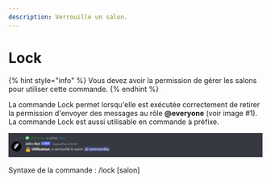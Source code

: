 ```yaml
---
description: Verrouille un salon.
---
```


# Lock

{% hint style="info" %}
Vous devez avoir la permission de gérer les salons pour utiliser cette commande.
{% endhint %}

La commande Lock permet lorsqu'elle est exécutée correctement de retirer la permission d'envoyer des messages au rôle **@everyone** (voir image #1). La commande Lock est aussi utilisable en commande à préfixe.

![Image #1](../../../.gitbook/assets/Lock.png)

Syntaxe de la commande : /lock \[salon]

